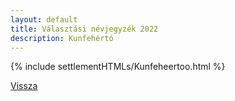 ```yaml
---
layout: default
title: Választási névjegyzék 2022
description: Kunfehértó
---
```


{% include settlementHTMLs/Kunfeheertoo.html %}

[Vissza](../)